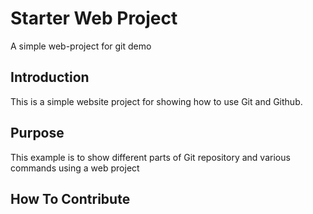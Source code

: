 # Starter Web Project
A simple web-project for git demo

## Introduction
This is a simple website project for showing how to use Git and Github.

## Purpose
This example is to show different parts of Git repository and various commands using a web project

## How To Contribute

